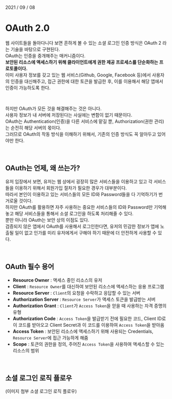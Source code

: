 2021 / 09 / 08

# OAuth 2.0

웹 사이트들을 돌아다니다 보면 흔하게 볼 수 있는 소셜 로그인 인증 방식은 OAuth 2 라는 기술을 바탕으로 구현된다.  
OAuth는 인증을 중개해주는 매커니즘이다.  
**보안된 리소스에 액세스하기 위해 클라이언트에게 권한 제공 프로세스를 단순화하는 프로토콜이다.**  
이미 사용자 정보를 갖고 있는 웹 서비스(Github, Google, Facebook 등)에서 사용자의 인증을 대신해주고, 접근 권한에 대한 토큰을 발급한 후, 이를 이용해서 해당 앱에서 인증이 가능하도록 한다.

</br>

하지만 OAuth가 모든 것을 해결해주는 것은 아니다.  
사용자 정보가 내 서버에 저장된다는 사실에는 변함이 없기 때문이다.  
OAuth는 Authentication(인증)을 다른 서비스에 맡길 뿐, Authorization(권한 관리)는 순전히 해당 서버의 몫이다.  
그러므로 OAuth의 작동 방식을 이해하기 위해서, 기존의 인증 방식도 꼭 알아두고 있어야만 한다.

</br>

## OAuth는 언제, 왜 쓰는가?

유저 입장에서 보면, 유저는 웹 상에서 굉장히 많은 서비스들을 이용하고 있고 각 서비스들을 이용하기 위해서 회원가입 절차가 필요한 경우가 대부분이다.  
따라서 본인이 이용하고 있는 서비스들의 모든 ID와 Password들을 다 기억하기가 번거로울 것이다.  
하지만 OAuth를 활용하면 자주 사용하는 중요한 서비스들의 ID와 Password만 기억해 놓고 해당 서비스들을 통해서 소셜 로그인을 하도록 처리해줄 수 있다.  
뿐만 아니라 OAuth는 보안 상의 이점도 있다.  
검증되지 않은 앱에서 OAuth를 사용해서 로그인한다면, 유저의 민감한 정보가 앱에 노출될 일이 없고 인가를 미리 유저에게서 구해야 하기 때문에 더 안전하게 사용할 수 있다.

</br>

## OAuth 필수 용어

- **Resource Owner** : 액세스 중인 리소스의 유저
- **Client** : `Resource Owner`를 대신하여 보안된 리소스에 액세스하는 응용 프로그램
- **Resource Server** : `Client`의 요청을 수락하고 응답할 수 있는 서버
- **Authorization Server** : `Resource Server`가 액세스 토큰을 발급받는 서버
- **Authorization Grant** : `Client`가 `Access Token`을 얻을 때 사용하는 자격 증명의 유형
- **Authorization Code** : `Access Token`을 발급받기 전에 필요한 코드, Client ID로 이 코드를 받아오고 Client Secret과 이 코드를 이용하여 `Access Token`을 받아옴
- **Access Token** : 보안된 리소스에 액세스하기 위해 사용되는 Credentials, `Resource Server`에 접근 가능하게 해줌
- **Scope** : 토큰의 권한을 정의, 주어진 `Access Token`을 사용하여 액세스할 수 있는 리소스의 범위

</br>

## 소셜 로그인 로직 플로우

(이미지 첨부 소셜 로그인 로직 플로우)
